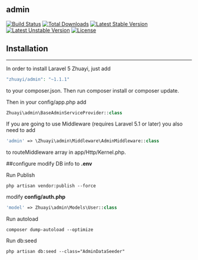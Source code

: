 ## admin

[![Build Status](https://travis-ci.org/laravel/framework.svg)](https://travis-ci.org/laravel/framework)
[![Total Downloads](https://poser.pugx.org/laravel/framework/d/total.svg)](https://packagist.org/packages/laravel/framework)
[![Latest Stable Version](https://poser.pugx.org/laravel/framework/v/stable.svg)](https://packagist.org/packages/laravel/framework)
[![Latest Unstable Version](https://poser.pugx.org/laravel/framework/v/unstable.svg)](https://packagist.org/packages/laravel/framework)
[![License](https://poser.pugx.org/laravel/framework/license.svg)](https://packagist.org/packages/admin/admin)


## Installation
---
In order to install Laravel 5 Zhuayi, just add

```php
"zhuayi/admin": "~1.1.1"
```
to your composer.json. Then run composer install or composer update.

Then in your config/app.php add

```php
Zhuayi\admin\BaseAdminServiceProvider::class
```

If you are going to use Middleware (requires Laravel 5.1 or later) you also need to add
```php
'admin' => \Zhuayi\admin\Middleware\AdminMiddleware::class
```
to routeMiddleware array in app/Http/Kernel.php.

##configure
modify DB info to  **.env**

Run Publish
```shell
php artisan vendor:publish --force
```

modify **config/auth.php**  

```php
'model' => Zhuayi\admin\Models\User::class
```

Run autoload
```shell
composer dump-autoload --optimize
```



Run db:seed
```shell
php artisan db:seed --class="AdminDataSeeder"
```